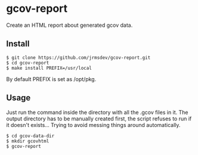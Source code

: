 # gcov-report

Create an HTML report about generated gcov data.

## Install

    $ git clone https://github.com/jrmsdev/gcov-report.git
    $ cd gcov-report
    $ make install PREFIX=/usr/local

By default PREFIX is set as /opt/pkg.

## Usage

Just run the command inside the directory with all the .gcov files in it.
The output directory has to be manually created first, the script refuses to
run if it doesn't exists... Trying to avoid messing things around automatically.

    $ cd gcov-data-dir
    $ mkdir gcovhtml
    $ gcov-report
